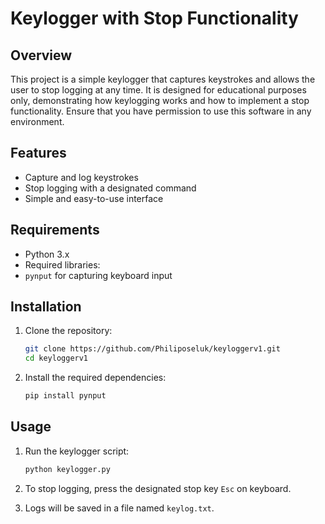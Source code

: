 # Keylogger with Stop Functionality

## Overview

This project is a simple keylogger that captures keystrokes and allows the user to stop logging at any time. It is designed for educational purposes only, demonstrating how keylogging works and how to implement a stop functionality. Ensure that you have permission to use this software in any environment.

## Features

- Capture and log keystrokes
- Stop logging with a designated command
- Simple and easy-to-use interface

## Requirements

- Python 3.x
- Required libraries:
- `pynput` for capturing keyboard input

## Installation

1. Clone the repository:

   ```bash
   git clone https://github.com/Philiposeluk/keyloggerv1.git
   cd keyloggerv1

2. Install the required dependencies:

    ```bash
   pip install pynput

## Usage 

1. Run the keylogger script:

   ```bash
   python keylogger.py

2. To stop logging, press the designated stop key `Esc` on keyboard.

3. Logs will be saved in a file named `keylog.txt`.
   


